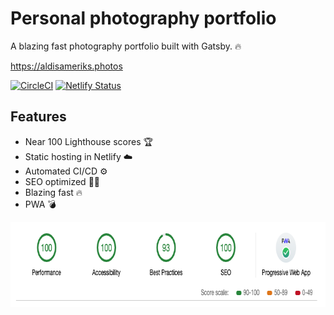 # Personal photography portfolio

A blazing fast photography portfolio built with Gatsby. 🔥

https://aldisameriks.photos

[![CircleCI](https://circleci.com/gh/aldis-ameriks/photography-portfolio.svg?style=svg)](https://circleci.com/gh/aldis-ameriks/photography-portfolio)
[![Netlify Status](https://api.netlify.com/api/v1/badges/0ddf3b50-4241-47c8-93c1-a86eb416af01/deploy-status)](https://app.netlify.com/sites/modest-williams-3f8772/deploys)

## Features

- Near 100 Lighthouse scores 🏆
- Static hosting in Netlify ☁️
- Automated CI/CD ⚙️
- SEO optimized 🕵️‍♂️
- Blazing fast 🔥
- PWA 💣

<img src="./lighthouse.png" width="749" height="136" />
